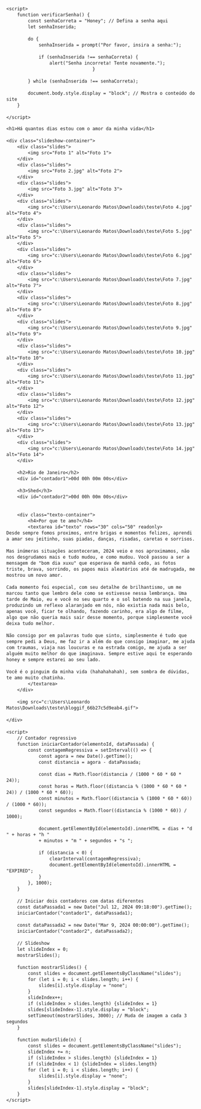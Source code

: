 <html lang="pt-BR">
<head>
    <link rel="stylesheet" href="estilo.css">
    <meta charset="UTF-8">
    <meta name="viewport" content="width=device-width, initial-scale=1.0">
    <title>Contador e Slideshow</title>

    <script>
        function verificarSenha() {
            const senhaCorreta = "Honey"; // Defina a senha aqui
            let senhaInserida;

            do {
                senhaInserida = prompt("Por favor, insira a senha:");

                if (senhaInserida !== senhaCorreta) {
                    alert("Senha incorreta! Tente novamente.");
                                    }

            } while (senhaInserida !== senhaCorreta);

            document.body.style.display = "block"; // Mostra o conteúdo do site
        }
        
    </script>
    
</head>
<body onload="verificarSenha()">

    <h1>Há quantos dias estou com o amor da minha vida</h1>

    <div class="slideshow-container">
        <div class="slides">
            <img src="Foto 1" alt="Foto 1">
        </div>
        <div class="slides">
            <img src="Foto 2.jpg" alt="Foto 2">
        </div>
        <div class="slides">
            <img src="Foto 3.jpg" alt="Foto 3">
        </div>
        <div class="slides">
            <img src="c:\Users\Leonardo Matos\Downloads\teste\Foto 4.jpg" alt="Foto 4">
        </div>
        <div class="slides">
            <img src="c:\Users\Leonardo Matos\Downloads\teste\Foto 5.jpg" alt="Foto 5">
        </div>
        <div class="slides">
            <img src="c:\Users\Leonardo Matos\Downloads\teste\Foto 6.jpg" alt="Foto 6">
        </div>
        <div class="slides">
            <img src="c:\Users\Leonardo Matos\Downloads\teste\Foto 7.jpg" alt="Foto 7">
        </div>
        <div class="slides">
            <img src="c:\Users\Leonardo Matos\Downloads\teste\Foto 8.jpg" alt="Foto 8">
        </div>
        <div class="slides">
            <img src="c:\Users\Leonardo Matos\Downloads\teste\Foto 9.jpg" alt="Foto 9">
        </div>
        <div class="slides">
            <img src="c:\Users\Leonardo Matos\Downloads\teste\Foto 10.jpg" alt="Foto 10">
        </div>
        <div class="slides">
            <img src="c:\Users\Leonardo Matos\Downloads\teste\Foto 11.jpg" alt="Foto 11">
        </div>
        <div class="slides">
            <img src="c:\Users\Leonardo Matos\Downloads\teste\Foto 12.jpg" alt="Foto 12">
        </div>
        <div class="slides">
            <img src="c:\Users\Leonardo Matos\Downloads\teste\Foto 13.jpg" alt="Foto 13">
        </div>
        <div class="slides">
            <img src="c:\Users\Leonardo Matos\Downloads\teste\Foto 14.jpg" alt="Foto 14">
        </div>
        
        <h2>Rio de Janeiro</h2>
        <div id="contador1">00d 00h 00m 00s</div>

        <h3>Shed</h3>
        <div id="contador2">00d 00h 00m 00s</div>

        
        <div class="texto-container">
            <h4>Por que te amo?</h4>
            <textarea id="texto" rows="30" cols="50" readonly>
    Desde sempre fomos proximos, entre brigas e momentos felizes, aprendi a amar seu jeitinho, suas piadas, danças, risadas, caretas e sorrisos.
    
    Mas inúmeras situações aconteceram, 2024 veio e nos aproximamos, não nos desgrudamos mais e tudo mudou, e como mudou. Você passou a ser a mensagem de "bom dia xuxu" que esperava de manhã cedo, as fotos triste, brava, sorrindo, os papos mais aleatórios até de madrugada, me mostrou um novo amor.
    
    Cada momento foi especial, com seu detalhe de brilhantismo, um me marcou tanto que lembro dele como se estivesse nessa lembrança. Uma tarde de Maio, eu e você no seu quarto e o sol batendo na sua janela, produzindo um reflexo alaranjado em nós, não existia nada mais belo, apenas você, ficar te olhando, fazendo carinho, era algo de filme, algo que não queria mais sair desse momento, porque simplesmente você deixa tudo melhor.
    
    Não consigo por em palavras tudo que sinto, simplesmente é tudo que sempre pedi a Deus, me faz ir a além do que consigo imaginar, me ajuda com traumas, viaja nas loucuras e na estrada comigo, me ajuda a ser alguém muito melhor do que imaginava. Sempre estive aqui te esperando honey e sempre estarei ao seu lado.
    
    Você é o pinguim da minha vida (hahahahahah), sem sombra de dúvidas, te amo muito chatinha.
            </textarea>
        </div>
       
        <img src="c:\Users\Leonardo Matos\Downloads\teste\bloggif_66b27c5d9eab4.gif">

    </div>

    <script>
        // Contador regressivo
        function iniciarContador(elementoId, dataPassada) {
            const contagemRegressiva = setInterval(() => {
                const agora = new Date().getTime();
                const distancia = agora - dataPassada;

                const dias = Math.floor(distancia / (1000 * 60 * 60 * 24));
                const horas = Math.floor((distancia % (1000 * 60 * 60 * 24)) / (1000 * 60 * 60));
                const minutos = Math.floor((distancia % (1000 * 60 * 60)) / (1000 * 60));
                const segundos = Math.floor((distancia % (1000 * 60)) / 1000);

                document.getElementById(elementoId).innerHTML = dias + "d " + horas + "h "
                + minutos + "m " + segundos + "s ";

                if (distancia < 0) {
                    clearInterval(contagemRegressiva);
                    document.getElementById(elementoId).innerHTML = "EXPIRED";
                }
            }, 1000);
        }

        // Iniciar dois contadores com datas diferentes
        const dataPassada1 = new Date("Jul 12, 2024 09:18:00").getTime();
        iniciarContador("contador1", dataPassada1);

        const dataPassada2 = new Date("Mar 9, 2024 00:00:00").getTime();
        iniciarContador("contador2", dataPassada2);

        // Slideshow
        let slideIndex = 0;
        mostrarSlides();

        function mostrarSlides() {
            const slides = document.getElementsByClassName("slides");
            for (let i = 0; i < slides.length; i++) {
                slides[i].style.display = "none";  
            }
            slideIndex++;
            if (slideIndex > slides.length) {slideIndex = 1}    
            slides[slideIndex-1].style.display = "block";  
            setTimeout(mostrarSlides, 3000); // Muda de imagem a cada 3 segundos
        }

        function mudarSlide(n) {
            const slides = document.getElementsByClassName("slides");
            slideIndex += n;
            if (slideIndex > slides.length) {slideIndex = 1}
            if (slideIndex < 1) {slideIndex = slides.length}
            for (let i = 0; i < slides.length; i++) {
                slides[i].style.display = "none";  
            }
            slides[slideIndex-1].style.display = "block";
        }
    </script>
    
</body>
</html>

